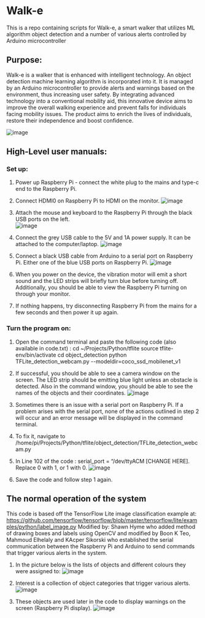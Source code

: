# Walk-e
This is a repo containing scripts for Walk-e, a smart walker that utilizes ML algorithm object detection and a number of various alerts controlled by Arduino microcontroller 

## Purpose:
Walk-e is a walker that is enhanced with intelligent technology. An object detection machine learning algorithm is incorporated into it. It is managed by an Arduino microcontroller to provide alerts and warnings based on the environment, thus increasing user safety. By integrating advanced technology into a conventional mobility aid, this innovative device aims to improve the overall walking experience and prevent falls for individuals facing mobility issues. The product aims to enrich the lives of individuals, restore their independence and boost confidence. 

![image](https://github.com/kapis20/Walk-e/assets/87130809/f7cb8916-d384-4c62-a9fc-9516d806150c)


## High-Level user manuals:
### Set up:
1) Power up Raspberry Pi - connect the white plug to the mains and type-c end to the Raspberry Pi.
2) Connect HDMI0 on Raspberry Pi to HDMI on the monitor.
   ![image](https://github.com/kapis20/Walk-e/assets/87130809/e1248caa-0172-42b7-9345-fd37b1b740bb)

3) Attach the mouse and keyboard to the Raspberry Pi through the black USB ports on the left.   
![image](https://github.com/kapis20/Walk-e/assets/87130809/89f42562-065b-4cf4-bf30-04b7240b601a)

4) Connect the grey USB cable to the 5V and 1A power supply. It can be attached to the computer/laptop.
![image](https://github.com/kapis20/Walk-e/assets/87130809/2d25db6c-ab95-4e42-ba99-8cf59f2267be)

5) Connect a black USB cable from Arduino to a serial port on Raspberry Pi. Either one of the blue USB ports on Raspberry Pi.
![image](https://github.com/kapis20/Walk-e/assets/87130809/2f4ac62e-1e11-4337-80c0-69af9aac8ffd)

6) When you power on the device, the vibration motor will emit a short sound and the LED strips will briefly turn blue before turning off. Additionally, you should be able to view the Raspberry Pi turning on through your monitor.
7) If nothing happens, try disconnecting Raspberry Pi from the mains for a few seconds and then power it up again. 

### Turn the program on:
1) Open the command terminal and paste the following code (also available in code.txt) :
      cd ~/Projects/Python/tflite
      source tflite-env/bin/activate
      cd object_detection
      python TFLite_detection_webcam.py --modeldir=coco_ssd_mobilenet_v1
   
2) If successful, you should be able to see a camera window on the screen. The LED strip should be emitting blue light unless an obstacle is detected. Also in the command window, you should be able to see the names of the objects and their coordinates.
![image](https://github.com/kapis20/Walk-e/assets/87130809/9d8b357c-5496-41e7-82a6-f0187bee90e7)

3) Sometimes there is an issue with a serial port on Raspberry Pi. If a problem arises with the serial port, none of the actions outlined in step 2 will occur and an error message will be displayed in the command terminal.
4) To fix it, navigate to /home/pi/Projects/Python/tflite/object_detection/TFLite_detection_webcam.py
5) In Line 102 of the code : serial_port = “/dev/ttyACM [CHANGE HERE]. Replace 0 with 1, or 1 with 0.
![image](https://github.com/kapis20/Walk-e/assets/87130809/9351c624-9a3f-4e20-8934-be925d13533c)
6) Save the code and follow step 1 again.


## The normal operation of the system 
This code is based off the TensorFlow Lite image classification example at:
https://github.com/tensorflow/tensorflow/blob/master/tensorflow/lite/examples/python/label_image.py
Modified by: Shawn Hyme who added method of drawing boxes and labels using OpenCV
and modified by Boon K Teo, Mahmoud Elhelaly and KAcper Sikorski who established the serial communication between the Raspberry Pi and Arduino to send commands that trigger various alerts in the system. 

1) In the picture below is the lists of objects and different colours they were assigned to: 
![image](https://github.com/kapis20/Walk-e/assets/87130809/f1b0de36-3e5d-4041-b739-8e5d323ee671)



2) Interest is a collection of object categories that trigger various alerts.
![image](https://github.com/kapis20/Walk-e/assets/87130809/dd29904d-bdc1-4448-8090-b3e18666f18f)

3) These objects are used later in the code to display warnings on the screen (Raspberry Pi display).
![image](https://github.com/kapis20/Walk-e/assets/87130809/5e927d8c-2472-487b-bbf3-a94b9fd2ecd0)

